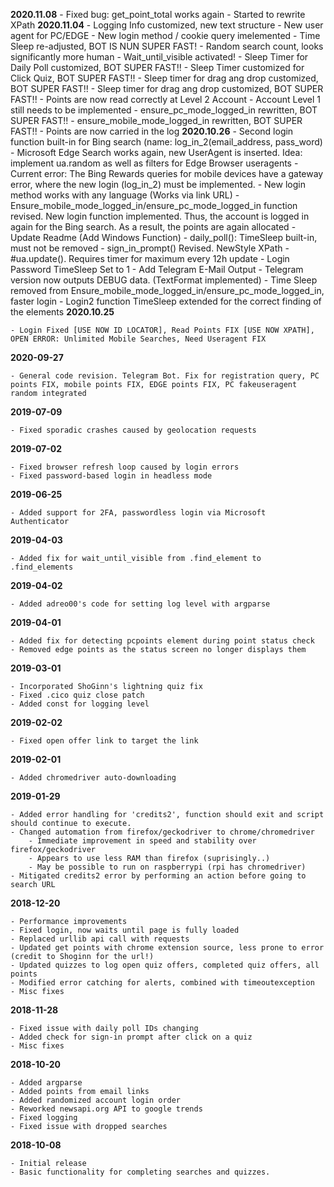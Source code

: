 **2020.11.08**
    - Fixed bug: get_point_total works again 
    - Started to rewrite XPath
**2020.11.04**
    - Logging Info customized, new text structure
    - New user agent for PC/EDGE
    - New login method / cookie query imelemented
    - Time Sleep re-adjusted, BOT IS NUN SUPER FAST!
    - Random search count, looks significantly more human
    - Wait_until_visible activated!
    - Sleep Timer for Daily Poll customized, BOT SUPER FAST!!
    - Sleep Timer customized for Click Quiz, BOT SUPER FAST!!
    - Sleep timer for drag ang drop customized, BOT SUPER FAST!!
    - Sleep timer for drag ang drop customized, BOT SUPER FAST!!
    - Points are now read correctly at Level 2 Account - Account Level 1 still needs to be implemented
    - ensure_pc_mode_logged_in rewritten, BOT SUPER FAST!!
    - ensure_mobile_mode_logged_in rewritten, BOT SUPER FAST!!
    - Points are now carried in the log
**2020.10.26**
    - Second login function built-in for Bing search (name: log_in_2(email_address, pass_word)
    - Microsoft Edge Search works again, new UserAgent is inserted. Idea: implement ua.random as well as filters for Edge Browser useragents
    - Current error: The Bing Rewards queries for mobile devices have a gateway error, where the new login (log_in_2) must be implemented.
    - New login method works with any language (Works via link URL)
    - Ensure_mobile_mode_logged_in/ensure_pc_mode_logged_in function revised. New login function implemented. Thus, the account is logged in again for the Bing search. As a result, the points are again allocated
    - Update Readme (Add Windows Function)
    - daily_poll(): TimeSleep built-in, must not be removed
    - sign_in_prompt() Revised. NewStyle XPath
    - #ua.update(). Requires timer for maximum every 12h update
    - Login Password TimeSleep Set to 1
    - Add Telegram E-Mail Output
    - Telegram version now outputs DEBUG data. (TextFormat implemented)
    - Time Sleep removed from Ensure_mobile_mode_logged_in/ensure_pc_mode_logged_in, faster login
    - Login2 function TimeSleep extended for the correct finding of the elements
**2020.10.25**

    - Login Fixed [USE NOW ID LOCATOR], Read Points FIX [USE NOW XPATH], OPEN ERROR: Unlimited Mobile Searches, Need Useragent FIX
**2020-09-27**

    - General code revision. Telegram Bot. Fix for registration query, PC points FIX, mobile points FIX, EDGE points FIX, PC fakeuseragent random integrated
**2019-07-09**

    - Fixed sporadic crashes caused by geolocation requests
**2019-07-02**

    - Fixed browser refresh loop caused by login errors
    - Fixed password-based login in headless mode
**2019-06-25**

    - Added support for 2FA, passwordless login via Microsoft Authenticator
**2019-04-03**

    - Added fix for wait_until_visible from .find_element to .find_elements
**2019-04-02**

    - Added adreo00's code for setting log level with argparse
**2019-04-01**

    - Added fix for detecting pcpoints element during point status check
    - Removed edge points as the status screen no longer displays them
**2019-03-01**

    - Incorporated ShoGinn's lightning quiz fix
    - Fixed .cico quiz close patch
    - Added const for logging level
**2019-02-02**

    - Fixed open offer link to target the link
**2019-02-01**

    - Added chromedriver auto-downloading
**2019-01-29**

    - Added error handling for 'credits2', function should exit and script should continue to execute.
    - Changed automation from firefox/geckodriver to chrome/chromedriver
        - Immediate improvement in speed and stability over firefox/geckodriver
        - Appears to use less RAM than firefox (suprisingly..)
        - May be possible to run on raspberrypi (rpi has chromedriver)
    - Mitigated credits2 error by performing an action before going to search URL
**2018-12-20**

    - Performance improvements
    - Fixed login, now waits until page is fully loaded
    - Replaced urllib api call with requests
    - Updated get points with chrome extension source, less prone to error (credit to Shoginn for the url!)
    - Updated quizzes to log open quiz offers, completed quiz offers, all points
    - Modified error catching for alerts, combined with timeoutexception
    - Misc fixes
**2018-11-28**

    - Fixed issue with daily poll IDs changing
    - Added check for sign-in prompt after click on a quiz
    - Misc fixes
**2018-10-20**

    - Added argparse
    - Added points from email links
    - Added randomized account login order
    - Reworked newsapi.org API to google trends
    - Fixed logging
    - Fixed issue with dropped searches
**2018-10-08**

    - Initial release
    - Basic functionality for completing searches and quizzes.
